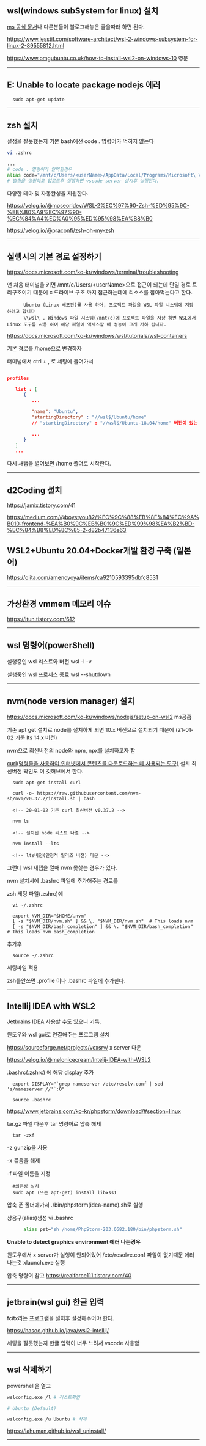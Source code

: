 ## wsl(windows subSystem for linux) 설치

[ms 공식 문서](https://docs.microsoft.com/ko-kr/windows/wsl/install-win10)나 다른분들이 블로그해놓은 글을따라 하면 된다.

https://www.lesstif.com/software-architect/wsl-2-windows-subsystem-for-linux-2-89555812.html

https://www.omgubuntu.co.uk/how-to-install-wsl2-on-windows-10 영문

---

## E: Unable to locate package nodejs 에러

      sudo apt-get update

---

## zsh 설치

설정을 잘못했는지 기본 bash에선 code . 명령어가 먹히지 않는다

```bash
vi .zshrc

...
# code . 명령어가 안먹힐경우
alias code="/mnt/c/Users/<userName>/AppData/Local/Programs/Microsoft\ VS\ Code/bin/code"
# 별칭을 설정하고 업로드후 실행하면 vscode-server 설치후 실행된다.

```

다양한 테마 및 자동완성을 지원한다.

https://velog.io/@moseoridev/WSL-2%EC%97%90-Zsh-%ED%95%9C-%EB%B0%A9%EC%97%90-%EC%84%A4%EC%A0%95%ED%95%98%EA%B8%B0

https://velog.io/@praconfi/zsh-oh-my-zsh

---

## 실행시의 기본 경로 설정하기

https://docs.microsoft.com/ko-kr/windows/terminal/troubleshooting

맨 처음 터미널을 키면 /mnt/c/Users/\<userName>으로 접근이 되는데 단일 경로 트리구조이기 때문에 c 드라이브 구조 까지 접근하는데에 리소스를 잡아먹는다고 한다.

```
      Ubuntu (Linux 배포판)를 사용 하며, 프로젝트 파일을 WSL 파일 시스템에 저장 하려고 합니다
      \\wsl\ . Windows 파일 시스템(/mnt/c)에 프로젝트 파일을 저장 하면 WSL에서 Linux 도구를 사용 하여 해당 파일에 액세스할 때 성능이 크게 저하 됩니다.
```

https://docs.microsoft.com/ko-kr/windows/wsl/tutorials/wsl-containers

기본 경로를 /home으로 변경하자

터미널에서 ctrl + , 로 세팅에 들어가서

```json

profiles

   list : [
      {
         ...

         "name": "Ubuntu",
         "startingDirectory" : "//wsl$/Ubuntu/home"
         // "startingDirectory" : "//wsl$/Ubuntu-18.04/home" 버전이 있는 경로일수도 있다.

         ...
      }
   ]
   ...

```

다시 새탭을 열어보면 /home 폴더로 시작한다.

---

## d2Coding 설치

https://jamix.tistory.com/41

https://medium.com/@boystyou82/%EC%9C%88%EB%8F%84%EC%9A%B010-frontend-%EA%B0%9C%EB%B0%9C%ED%99%98%EA%B2%BD-%EC%84%B8%ED%8C%85-2-d82b47136e63

## WSL2+Ubuntu 20.04+Docker개발 환경 구축 (일본어)

https://qiita.com/amenoyoya/items/ca9210593395dbfc8531

---

## 가상환경 vmmem 메모리 이슈

https://itun.tistory.com/612

---

## wsl 명령어(powerShell)

실행중인 wsl 리스트와 버전
wsl -l -v

실행중인 wsl 프로세스 종료
wsl --shutdown

---

## nvm(node version manager) 설치

https://docs.microsoft.com/ko-kr/windows/nodejs/setup-on-wsl2 ms공홈

기존 apt get 설치로 node를 설치하게 되면 10.x 버전으로 설치되기 때문에
(21-01-02 기준 lts 14.x 버전)

nvm으로 최신버전의 node와 npm, npx를 설치하고자 함

[curl(명령줄을 사용하여 인터넷에서 콘텐츠를 다운로드하는 데 사용되는 도구)](https://github.com/nvm-sh/nvm) 설치 최신버전 확인도 이 깃허브에서 한다.

      sudo apt-get install curl

      curl -o- https://raw.githubusercontent.com/nvm-sh/nvm/v0.37.2/install.sh | bash

      <!-- 20-01-02 기준 curl 최신버전 v0.37.2 -->

      nvm ls

      <!-- 설치된 node 리스트 나열 -->

      nvm install --lts

      <!-- lts버전(안정적 릴리즈 버전) 다운 -->

그런데 wsl 새탭을 열때 nvm 못찾는 경우가 있다.

nvm 설치시에 .bashrc 파일에 추가해주는 경로를

zsh 세팅 파일(.zshrc)에

      vi ~/.zshrc

      export NVM_DIR="$HOME/.nvm"
      [ -s "$NVM_DIR/nvm.sh" ] && \. "$NVM_DIR/nvm.sh"  # This loads nvm
      [ -s "$NVM_DIR/bash_completion" ] && \. "$NVM_DIR/bash_completion"  # This loads nvm bash_completion

추가후

      source ~/.zshrc

세팅파일 적용

zsh를안쓰면 .profile 이나 .bashrc 파일에 추가한다.

---

## Intellij IDEA with WSL2

Jetbrains IDEA 사용할 수도 있으니 기록.

윈도우와 wsl gui로 연결해주는 프로그램 설치

https://sourceforge.net/projects/vcxsrv/
x server 다운

https://velog.io/@melonicecream/Intelij-IDEA-with-WSL2

.bashrc(.zshrc) 에 해당 display 추가

      export DISPLAY="`grep nameserver /etc/resolv.conf | sed 's/nameserver //'`:0"

      source .bashrc

https://www.jetbrains.com/ko-kr/phpstorm/download/#section=linux

tar.gz 파일 다운후 tar 명령어로 압축 해제

      tar -zxf

-z gunzip을 사용

-x 묶음을 해제

-f 파일 이름을 지정

      #의존성 설치
      sudo apt (또는 apt-get) install libxss1

압축 푼 폴더에가서 ./bin/phpstorm(idea-name).sh로 실행

상용구(alias)생성
vi .bashrc

```bash
      alias pst="sh /home/PhpStorm-203.6682.180/bin/phpstorm.sh"
```

**Unable to detect graphics environment 에러 나는경우**

윈도우에서 x server가 실행이 안되어있어 /etc/resolve.conf 파일이 없기때문 에러 나는것
xlaunch.exe 실행

압축 명령어 참고 https://realforce111.tistory.com/40

---

## jetbrain(wsl gui) 한글 입력

fcitx라는 프로그램을 설치후 설정해주어야 한다.

https://hasoo.github.io/java/wsl2-intellij/

세팅을 잘못했는지 한글 입력이 너무 느려서 vscode 사용함

---

## wsl 삭제하기

powershell을 열고

```bash
wslconfig.exe /l # 리스트확인

# Ubuntu (Default)

wslconfig.exe /u Ubuntu # 삭제

```

https://lahuman.github.io/wsl_uninstall/

---
